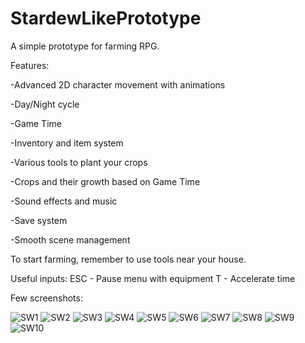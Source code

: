 # StardewLikePrototype

A simple prototype for farming RPG.

Features:

-Advanced 2D character movement with animations

-Day/Night cycle

-Game Time

-Inventory and item system

-Various tools to plant your crops

-Crops and their growth based on Game Time

-Sound effects and music

-Save system

-Smooth scene management 


To start farming, remember to use tools near your house.

Useful inputs:
ESC - Pause menu with equipment
T - Accelerate time

Few screenshots:

![SW1](https://github.com/SzymonKolodziejczyk/StardewLikePrototype/assets/54006844/7ed00473-8d0b-48a6-bf63-4172c495e020)
![SW2](https://github.com/SzymonKolodziejczyk/StardewLikePrototype/assets/54006844/96932967-72da-440f-956e-2064a7ae1090)
![SW3](https://github.com/SzymonKolodziejczyk/StardewLikePrototype/assets/54006844/db8d192a-4780-4062-bd66-594fb6735ff0)
![SW4](https://github.com/SzymonKolodziejczyk/StardewLikePrototype/assets/54006844/9d61e689-7796-4479-9d6c-2d492f1def8e)
![SW5](https://github.com/SzymonKolodziejczyk/StardewLikePrototype/assets/54006844/9b00c268-5ac1-4445-a61e-1704fd83a2c0)
![SW6](https://github.com/SzymonKolodziejczyk/StardewLikePrototype/assets/54006844/709fd0ae-d286-4c58-88fc-39fd6a36e435)
![SW7](https://github.com/SzymonKolodziejczyk/StardewLikePrototype/assets/54006844/6bd4e3b6-d09b-4aff-8e2a-4d543c689e41)
![SW8](https://github.com/SzymonKolodziejczyk/StardewLikePrototype/assets/54006844/f46078cd-4d2b-452f-80fd-772d22797b68)
![SW9](https://github.com/SzymonKolodziejczyk/StardewLikePrototype/assets/54006844/18769433-ff54-47b6-84e1-3a94400c03e2)
![SW10](https://github.com/SzymonKolodziejczyk/StardewLikePrototype/assets/54006844/498a0813-9e88-4e6a-bfa2-239cc2f2ef8c)
